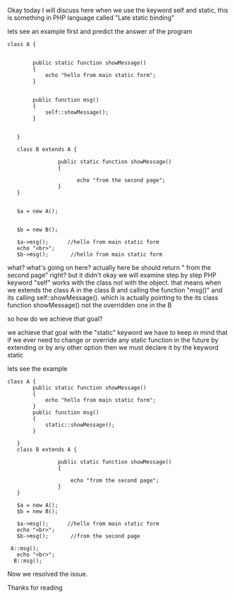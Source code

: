 Okay today I will discuss here when we use the keyword self and static, this is something in PHP language called "Late static binding"

lets see an example first and predict the answer of the program

```
class A {


        public static function showMessage()
        {
            echo "hello from main static form";
        }


        public function msg()
        {
            self::showMessage();
        }


   }

   class B extends A {
         
                public static function showMessage()
                {
                 
                      echo "from the second page";
                }
   }


   $a = new A();


   $b = new B();
   
   $a->msg();      //hello from main static form
   echo "<br>";
   $b->msg();       //hello from main static form
```
what? what's going on here? actually 
here be should return " from the second page" right? 
but it didn't 
okay we will examine step by step
PHP keyword "self" works with the class not with the object. that means when we extends the class A in the class B 
and calling the function "msg()" and its calling self::showMessage(). which is actually pointing to the its class function showMessage()
not the overridden one in the B

so how do we achieve that goal? 

we achieve that goal with the "static" keyword
we have to keep in mind that if we ever need to change or override any static function in the future by extending or by any other option
then we must declare it by the keyword 
static 

lets see the example

```
class A {
        public static function showMessage()
        {
            echo "hello from main static form";
        }
        public function msg()
        {
            static::showMessage();
        }

   }
   class B extends A {
         
                public static function showMessage()
                {
                 
                    echo "from the second page";
                }
   }

   $a = new A();
   $b = new B();
   
   $a->msg();      //hello from main static form
   echo "<br>";
   $b->msg();       //from the second page

 A::msg();
   echo "<br>";
  B::msg();
```

Now we resolved the issue. 


Thanks for reading



